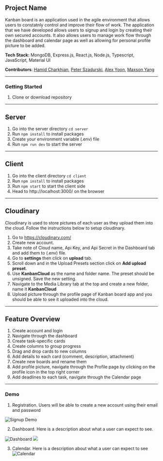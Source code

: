 ## Project Name

Kanban board is an application used in the agile environment that allows users to constatnly control and improve their flow of work. The application that we have developed allows users to signup and login by creating their own secured accounts. It also allows users to manage work flow through the dashboard and calendar page as well as allowing for personal profile picture to be added. 

**Tech Stack:** MongoDB, Express.js, React.js, Node.js, Typescript, JavaScript, Material UI

**Contributors**: [Hamid Charkhian](https://github.com/hamidrc), [Peter Szadurski](https://github.com/PeterSzadurski), [Alex Yoon](https://github.com/alexyoon97), [Maxson Yang](https://github.com/maxsonyang)

---

### Getting Started

1. Clone or download repository

---

## Server

1. Go into the server directory `cd server`
2. Run `npm install` to install packages
3. Create your environment variable (.env) file
4. Run `npm run dev` to start the server

---

## Client

1. Go into the client directory `cd client`
2. Run `npm install` to install packages
3. Run `npm start` to start the client side
4. Head to http://localhost:3000/ on the browser
---

## Cloudinary
  
Cloudinary is used to store pictures of each user as they upload them into the cloud. Follow the instructions below to setup cloudinary.

1. Go to https://cloudinary.com/
2. Create new account.
3. Take note of Cloud name, Api Key, and Api Secret in the Dashboard tab and add them to (.env) file.
4. Go to **settings** then click on **upload** tab. 
5. Scroll down and in the Upload Presets section click on **Add upload preset**.
6. Use **KanbanCloud** as the name and folder name. The preset should be unsigned. Save the new setting.
7. Navigate to the Media Library tab at the top and create a new folder, name it **KanbanCloud**
8. Upload picture through the profile page of Kanban board app and you should be able to see it uploaded into the cloud.

---

## Feature Overview

1. Create account and login
2. Navigate through the dashboard
3. Create task-specific cards
4. Create columns to group progress
5. Drag and drop cards to new columns
6. Add details to each card (comment, description, attachment)
7. Create new boards and rename them
8. Add profile picture, navigate through the Profile page by clicking on the profile icon in the top right corner
9. Add deadlines to each task, navigate through the Calendar page
---

### Demo

1. Registration. Users will be able to create a new account using their email and password

![Signup Demo](https://user-images.githubusercontent.com/77899847/130470017-7ca9b7ee-b5c3-4e97-b8ff-59e06bfeb172.PNG)

2. Dashboard. Here is a description about what a user can expect to see.

![Dashboard](https://user-images.githubusercontent.com/77899847/130470273-e0e413ff-11a1-40d7-8f54-9402fee58255.PNG)
![](https://user-images.githubusercontent.com/77899847/130470348-ef608977-1c7d-4cea-b0d1-61c9e12c407c.PNG)

3. Calendar. Here is a description about what a user can expect to see
![Calendar](https://user-images.githubusercontent.com/77899847/130470731-0c66e05c-ed45-4fef-9bfd-304d62ef4b0b.PNG)

